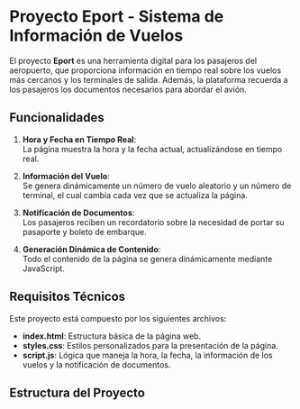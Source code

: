 # Proyecto Eport - Sistema de Información de Vuelos

El proyecto **Eport** es una herramienta digital para los pasajeros del aeropuerto, que proporciona información en tiempo real sobre los vuelos más cercanos y los terminales de salida. Además, la plataforma recuerda a los pasajeros los documentos necesarios para abordar el avión.

## Funcionalidades

1. **Hora y Fecha en Tiempo Real**:  
   La página muestra la hora y la fecha actual, actualizándose en tiempo real.

2. **Información del Vuelo**:  
   Se genera dinámicamente un número de vuelo aleatorio y un número de terminal, el cual cambia cada vez que se actualiza la página.

3. **Notificación de Documentos**:  
   Los pasajeros reciben un recordatorio sobre la necesidad de portar su pasaporte y boleto de embarque.

4. **Generación Dinámica de Contenido**:  
   Todo el contenido de la página se genera dinámicamente mediante JavaScript.

## Requisitos Técnicos

Este proyecto está compuesto por los siguientes archivos:

- **index.html**: Estructura básica de la página web.
- **styles.css**: Estilos personalizados para la presentación de la página.
- **script.js**: Lógica que maneja la hora, la fecha, la información de los vuelos y la notificación de documentos.

## Estructura del Proyecto

